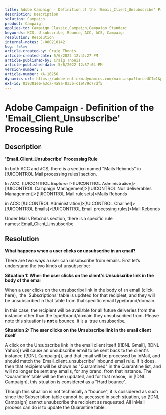 ```yaml
---
title: Adobe Campaign - Definition of the 'Email_Client_Unsubscribe' Processing Rule
description: Description
solution: Campaign
product: Campaign
applies-to: Campaign Classic,Campaign,Campaign Standard
keywords: KCS, Unsubscribe, Bounce, ACC, ACS, Campaign
resolution: Resolution
internal-notes: E-000210142
bug: false
article-created-by: Craig Thonis
article-created-date: 5/6/2022 12:49:27 PM
article-published-by: Craig Thonis
article-published-date: 5/6/2022 12:57:04 PM
version-number: 2
article-number: KA-16256
dynamics-url: https://adobe-ent.crm.dynamics.com/main.aspx?forceUCI=1&pagetype=entityrecord&etn=knowledgearticle&id=95ff1df6-3acd-ec11-a7b5-6045bd00d4f5
exl-id: 039381e6-a3ca-4a8a-8a3b-c1e479c77df5
---
```

# Adobe Campaign - Definition of the 'Email_Client_Unsubscribe' Processing Rule

## Description


<b>'Email_Client_Unsubscribe' Processing Rule</b>

In both ACC and ACS, there is a section named "Mails Rebonds" in [!UICONTROL Mail processing rules] section.

In ACC: [!UICONTROL Explorer]>[!UICONTROL Administration]>[!UICONTROL Campaign Management]>[!UICONTROL Non deliverables Management]>[!UICONTROL Mail rule sets]>Mails Rebonds

in ACS: [!UICONTROL Administration]>[!UICONTROL Channel]>[!UICONTROL Emails]>[!UICONTROL Email processing rules]>Mail Rebonds

Under Mails Rebonds section, there is a specific rule names: Email_Client_Unsubscribe


## Resolution


<b>What happens when a user clicks on unsubscribe in an email?</b>

There are two ways a user can unsubscribe from emails. First let’s understand the two kinds of unsubscribe:

<b>Situation 1: When the user clicks on the client's Unsubscribe link in the body of the email</b>

When a user clicks on the unsubscribe link in the body of an email (click here),  the 'Subscriptions' table is updated for that recipient, and they will be unsubscribed in that table from that specific email type/brand/domain.

In this case, the recipient will be available for all future deliveries from the instance other than the type/brand/domain they unsubscribed from. Please note this situation is <b>not</b> a bounce, it is a  true unsubscribe.

<b>Situation 2: The user clicks on the Unsubscribe link in the email client itself</b>

A click on the Unsubscribe link in the email client itself ([!DNL Gmail], [!DNL Yahoo]) will cause an unsubscribe email to be sent back to the client's instance ([!DNL Campaign]), and that email will be processed by InMail, and should match the 'Email_client_unsubscribe' Inbound email rule. If it does, then that recipient will be shown as "Quarantined" in the Quarantine list, and will no longer be sent any emails, for any brand, from that instance. The 'Quarantine' table will be then updated, and for that reason,  in [!DNL Campaign], this situation is considered as a "Hard bounce".

Though this situation is not technically a "bounce", it is considered as such since the Subscription table cannot be accessed in such situation, so [!DNL Campaign] cannot unsubscribe the recipient as requested. All InMail process can do is to update the Quarantine table.
